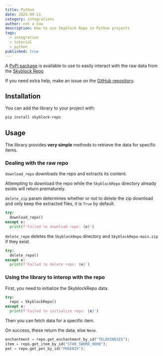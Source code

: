 ```yaml
---
title: Python
date: 2025-09-11
category: integrations
author: not a cow
description: How to use Skyblock Repo in Python projects
tags:
  - integration
  - tutorial
  - python
published: true
---
```


A [PyPi package](https://pypi.org/manage/project/skyblock-repo) is available to use to easily interact with the raw data from the [Skyblock Repo]

If you need extra help, make an issue on the [GitHub repository].

## Installation

You can add the library to your project with:

```sh
pip install skyblock-repo
```

## Usage

The library provides **very simple** methods to retrieve the data for specific items.

### Dealing with the raw repo

`download_repo` downloads the repo and extracts its content.

Attempting to download the repo while the `SkyblockRepo` directory already exists will return prematurely.

`delete_zip` param determines whether or not to delete the zip download and only keep the extracted files, it is `True` by default.

```python
try:
  download_repo()
except e:
  print(f'Failed to download repo: {e}')
```

`delete_repo` deletes the `SkyblockRepo` directory and `SkyblockRepo-main.zip` if they exist.

```python
try:
  delete_repo()
except e:
  print(f'Failed to delete repo: {e}')
```

### Using the library to interop with the repo

First, you need to initialize the SkyblockRepo data.

```python
try:
  repo = SkyblockRepo()
except e:
  print(f'Failed to initialize repo: {e}')
```

Then you can fetch data for a specific item.

On success, these return the data, else `None`.

```python
enchantment = repo.get_enchantment_by_id("TELEKINESIS");
item = repo.get_item_by_id("STAR_SWORD_9000");
pet = repo.get_pet_by_id("PHOENIX");
```

[Skyblock Repo]: https://github.com/SkyblockRepo/Repo
[Github repository]: https://github.com/SkyblockRepo/RepoRS
